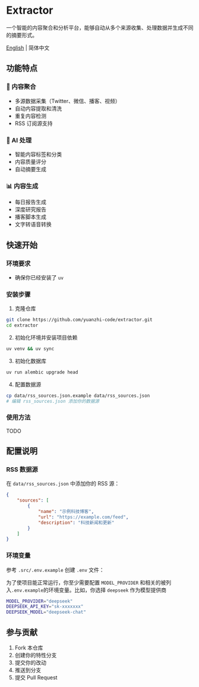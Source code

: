 # Extractor

一个智能的内容聚合和分析平台，能够自动从多个来源收集、处理数据并生成不同的摘要形式。

[English](README.md) | 简体中文

## 功能特点

### 🔄 内容聚合
- 多源数据采集（Twitter、微信、播客、视频）
- 自动内容提取和清洗
- 重复内容检测
- RSS 订阅源支持

### 🤖 AI 处理
- 智能内容标签和分类
- 内容质量评分
- 自动摘要生成

### 📊 内容生成
- 每日报告生成
- 深度研究报告
- 播客脚本生成
- 文字转语音转换

## 快速开始

### 环境要求

- 确保你已经安装了 `uv`

### 安装步骤
1. 克隆仓库
```bash
git clone https://github.com/yuanzhi-code/extractor.git
cd extractor
```

2. 初始化环境并安装项目依赖
```bash
uv venv && uv sync
```

3. 初始化数据库
```bash
uv run alembic upgrade head
```

4. 配置数据源
```bash
cp data/rss_sources.json.example data/rss_sources.json
# 编辑 rss_sources.json 添加你的数据源
```

### 使用方法

TODO

## 配置说明

### RSS 数据源
在 `data/rss_sources.json` 中添加你的 RSS 源：
```json
{
    "sources": [
        {
            "name": "示例科技博客",
            "url": "https://example.com/feed",
            "description": "科技新闻和更新"
        }
    ]
}
```

### 环境变量
参考 `.src/.env.example` 创建 `.env` 文件：

为了使项目能正常运行，你至少需要配置 `MODEL_PROVIDER` 和相关的被列入`.env.example`的环境变量。比如，你选择 `deepseek` 作为模型提供商

```bash
MODEL_PROVIDER="deepseek"
DEEPSEEK_API_KEY="sk-xxxxxxx"
DEEPSEEK_MODEL="deepseek-chat"
```

## 参与贡献

1. Fork 本仓库
2. 创建你的特性分支
3. 提交你的改动
4. 推送到分支
5. 提交 Pull Request
